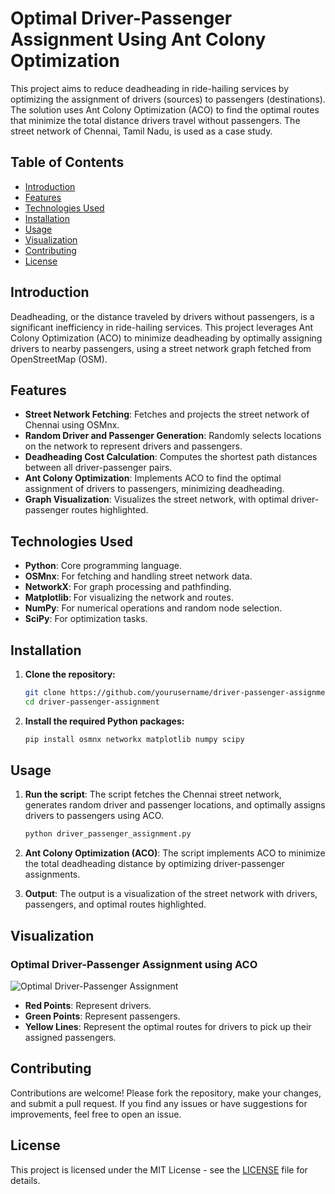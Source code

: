 
# Optimal Driver-Passenger Assignment Using Ant Colony Optimization

This project aims to reduce deadheading in ride-hailing services by optimizing the assignment of drivers (sources) to passengers (destinations). The solution uses Ant Colony Optimization (ACO) to find the optimal routes that minimize the total distance drivers travel without passengers. The street network of Chennai, Tamil Nadu, is used as a case study.

## Table of Contents

- [Introduction](#introduction)
- [Features](#features)
- [Technologies Used](#technologies-used)
- [Installation](#installation)
- [Usage](#usage)
- [Visualization](#visualization)
- [Contributing](#contributing)
- [License](#license)

## Introduction

Deadheading, or the distance traveled by drivers without passengers, is a significant inefficiency in ride-hailing services. This project leverages Ant Colony Optimization (ACO) to minimize deadheading by optimally assigning drivers to nearby passengers, using a street network graph fetched from OpenStreetMap (OSM).

## Features

- **Street Network Fetching**: Fetches and projects the street network of Chennai using OSMnx.
- **Random Driver and Passenger Generation**: Randomly selects locations on the network to represent drivers and passengers.
- **Deadheading Cost Calculation**: Computes the shortest path distances between all driver-passenger pairs.
- **Ant Colony Optimization**: Implements ACO to find the optimal assignment of drivers to passengers, minimizing deadheading.
- **Graph Visualization**: Visualizes the street network, with optimal driver-passenger routes highlighted.

## Technologies Used

- **Python**: Core programming language.
- **OSMnx**: For fetching and handling street network data.
- **NetworkX**: For graph processing and pathfinding.
- **Matplotlib**: For visualizing the network and routes.
- **NumPy**: For numerical operations and random node selection.
- **SciPy**: For optimization tasks.

## Installation

1. **Clone the repository:**
   ```bash
   git clone https://github.com/yourusername/driver-passenger-assignment.git
   cd driver-passenger-assignment
   ```

2. **Install the required Python packages:**
   ```bash
   pip install osmnx networkx matplotlib numpy scipy
   ```

## Usage

1. **Run the script**: The script fetches the Chennai street network, generates random driver and passenger locations, and optimally assigns drivers to passengers using ACO.
   ```bash
   python driver_passenger_assignment.py
   ```

2. **Ant Colony Optimization (ACO)**: The script implements ACO to minimize the total deadheading distance by optimizing driver-passenger assignments.

3. **Output**: The output is a visualization of the street network with drivers, passengers, and optimal routes highlighted.

## Visualization

### Optimal Driver-Passenger Assignment using ACO

![Optimal Driver-Passenger Assignment](optimal_assignment.png)

- **Red Points**: Represent drivers.
- **Green Points**: Represent passengers.
- **Yellow Lines**: Represent the optimal routes for drivers to pick up their assigned passengers.

## Contributing

Contributions are welcome! Please fork the repository, make your changes, and submit a pull request. If you find any issues or have suggestions for improvements, feel free to open an issue.

## License

This project is licensed under the MIT License - see the [LICENSE](LICENSE) file for details.

